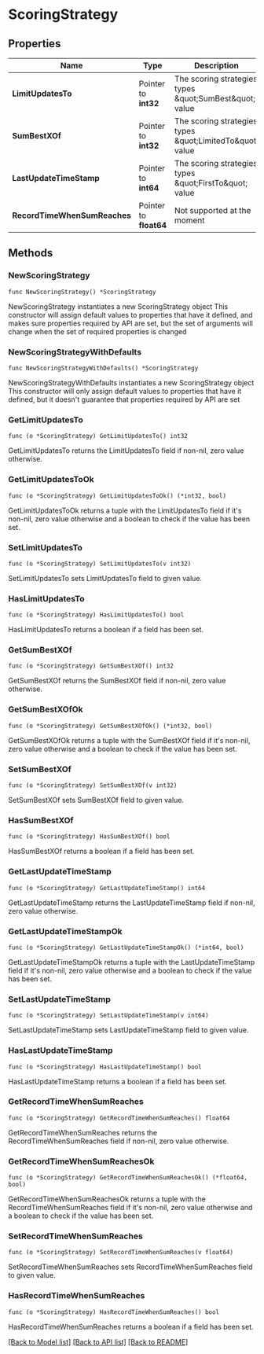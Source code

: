 # ScoringStrategy

## Properties

Name | Type | Description | Notes
------------ | ------------- | ------------- | -------------
**LimitUpdatesTo** | Pointer to **int32** | The scoring strategies types \&quot;SumBest\&quot; value | [optional] 
**SumBestXOf** | Pointer to **int32** | The scoring strategies types \&quot;LimitedTo\&quot; value | [optional] 
**LastUpdateTimeStamp** | Pointer to **int64** | The scoring strategies types \&quot;FirstTo\&quot; value | [optional] 
**RecordTimeWhenSumReaches** | Pointer to **float64** | Not supported at the moment | [optional] 

## Methods

### NewScoringStrategy

`func NewScoringStrategy() *ScoringStrategy`

NewScoringStrategy instantiates a new ScoringStrategy object
This constructor will assign default values to properties that have it defined,
and makes sure properties required by API are set, but the set of arguments
will change when the set of required properties is changed

### NewScoringStrategyWithDefaults

`func NewScoringStrategyWithDefaults() *ScoringStrategy`

NewScoringStrategyWithDefaults instantiates a new ScoringStrategy object
This constructor will only assign default values to properties that have it defined,
but it doesn't guarantee that properties required by API are set

### GetLimitUpdatesTo

`func (o *ScoringStrategy) GetLimitUpdatesTo() int32`

GetLimitUpdatesTo returns the LimitUpdatesTo field if non-nil, zero value otherwise.

### GetLimitUpdatesToOk

`func (o *ScoringStrategy) GetLimitUpdatesToOk() (*int32, bool)`

GetLimitUpdatesToOk returns a tuple with the LimitUpdatesTo field if it's non-nil, zero value otherwise
and a boolean to check if the value has been set.

### SetLimitUpdatesTo

`func (o *ScoringStrategy) SetLimitUpdatesTo(v int32)`

SetLimitUpdatesTo sets LimitUpdatesTo field to given value.

### HasLimitUpdatesTo

`func (o *ScoringStrategy) HasLimitUpdatesTo() bool`

HasLimitUpdatesTo returns a boolean if a field has been set.

### GetSumBestXOf

`func (o *ScoringStrategy) GetSumBestXOf() int32`

GetSumBestXOf returns the SumBestXOf field if non-nil, zero value otherwise.

### GetSumBestXOfOk

`func (o *ScoringStrategy) GetSumBestXOfOk() (*int32, bool)`

GetSumBestXOfOk returns a tuple with the SumBestXOf field if it's non-nil, zero value otherwise
and a boolean to check if the value has been set.

### SetSumBestXOf

`func (o *ScoringStrategy) SetSumBestXOf(v int32)`

SetSumBestXOf sets SumBestXOf field to given value.

### HasSumBestXOf

`func (o *ScoringStrategy) HasSumBestXOf() bool`

HasSumBestXOf returns a boolean if a field has been set.

### GetLastUpdateTimeStamp

`func (o *ScoringStrategy) GetLastUpdateTimeStamp() int64`

GetLastUpdateTimeStamp returns the LastUpdateTimeStamp field if non-nil, zero value otherwise.

### GetLastUpdateTimeStampOk

`func (o *ScoringStrategy) GetLastUpdateTimeStampOk() (*int64, bool)`

GetLastUpdateTimeStampOk returns a tuple with the LastUpdateTimeStamp field if it's non-nil, zero value otherwise
and a boolean to check if the value has been set.

### SetLastUpdateTimeStamp

`func (o *ScoringStrategy) SetLastUpdateTimeStamp(v int64)`

SetLastUpdateTimeStamp sets LastUpdateTimeStamp field to given value.

### HasLastUpdateTimeStamp

`func (o *ScoringStrategy) HasLastUpdateTimeStamp() bool`

HasLastUpdateTimeStamp returns a boolean if a field has been set.

### GetRecordTimeWhenSumReaches

`func (o *ScoringStrategy) GetRecordTimeWhenSumReaches() float64`

GetRecordTimeWhenSumReaches returns the RecordTimeWhenSumReaches field if non-nil, zero value otherwise.

### GetRecordTimeWhenSumReachesOk

`func (o *ScoringStrategy) GetRecordTimeWhenSumReachesOk() (*float64, bool)`

GetRecordTimeWhenSumReachesOk returns a tuple with the RecordTimeWhenSumReaches field if it's non-nil, zero value otherwise
and a boolean to check if the value has been set.

### SetRecordTimeWhenSumReaches

`func (o *ScoringStrategy) SetRecordTimeWhenSumReaches(v float64)`

SetRecordTimeWhenSumReaches sets RecordTimeWhenSumReaches field to given value.

### HasRecordTimeWhenSumReaches

`func (o *ScoringStrategy) HasRecordTimeWhenSumReaches() bool`

HasRecordTimeWhenSumReaches returns a boolean if a field has been set.


[[Back to Model list]](../README.md#documentation-for-models) [[Back to API list]](../README.md#documentation-for-api-endpoints) [[Back to README]](../README.md)



